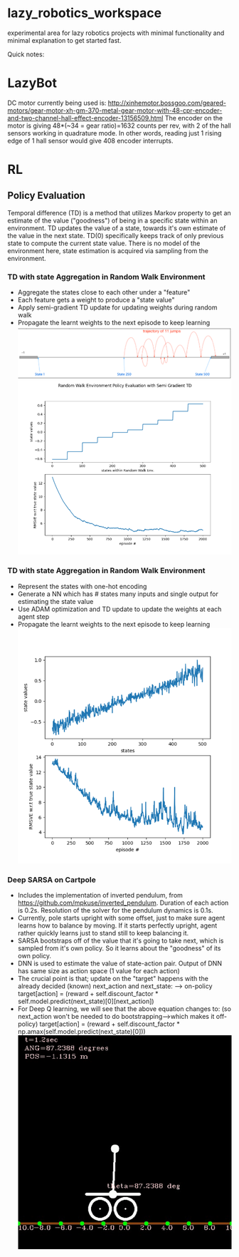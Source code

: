 # lazy_robotics_workspace
experimental area for lazy robotics projects with minimal functionality and minimal explanation to get started fast.

Quick notes:
# LazyBot

DC motor currently being used is: http://xinhemotor.bossgoo.com/geared-motors/gear-motor-xh-gm-370-metal-gear-motor-with-48-cpr-encoder-and-two-channel-hall-effect-encoder-13156509.html
The encoder on the motor is giving 48*(~34 = gear ratio)=1632 counts per rev, with 2 of the hall sensors working in quadrature mode. In other words, reading just 1 rising edge of 1 hall sensor would give 408 encoder interrupts.


# RL
## Policy Evaluation
Temporal difference (TD) is a method that utilizes Markov property to get an estimate of the value ("goodness") of being in a specific state within an environment. TD updates the value of a state, towards it's own estimate of the value in the next state. TD(0) specifically keeps track of only previous state to compute the current state value. There is no model of the environment here, state estimation is acquired via sampling from the environment. 
### TD with state Aggregation in Random Walk Environment
- Aggregate the states close to each other under a "feature"
- Each feature gets a weight to produce a "state value"
- Apply semi-gradient TD update for updating weights during random walk
- Propagate the learnt weights to the next episode to keep learning
![](RL/images/random_walk.png)
![](RL/TD_with_state_aggregation/TD_results.png)

### TD with state Aggregation in Random Walk Environment
- Represent the states with one-hot encoding 
- Generate a NN which has # states many inputs and single output for estimating the state value
- Use ADAM optimization and TD update to update the weights at each agent step
- Propagate the learnt weights to the next episode to keep learning
![](RL/TD_with_neural_network/TD_NN_results.png)

### Deep SARSA on Cartpole
- Includes the implementation of inverted pendulum, from https://github.com/mpkuse/inverted_pendulum. Duration of each action is 0.2s. Resolution of the solver for the pendulum dynamics is 0.1s.
- Currently, pole starts upright with some offset, just to make sure agent learns how to balance by moving. If it starts perfectly upright, agent rather quickly learns just to stand still to keep balancing it. 
- SARSA bootstraps off of the value that it's going to take next, which is sampled from it's own policy. So it learns about the "goodness" of its own policy.
- DNN is used to estimate the value of state-action pair. Output of DNN has same size as action space (1 value for each action)
- The crucial point is that; update on the "target" happens with the already decided (known) next_action and next_state: --> on-policy
    target[action] = (reward + self.discount_factor * self.model.predict(next_state)[0][next_action])
- For Deep Q learning, we will see that the above equation changes to: (so next_action won't be needed to do bootstrapping-->which makes it off-policy)
    target[action] = (reward + self.discount_factor * np.amax(self.model.predict(next_state)[0]))
![](RL/Deep_SARSA/cartpole_with_SARSA.gif)
